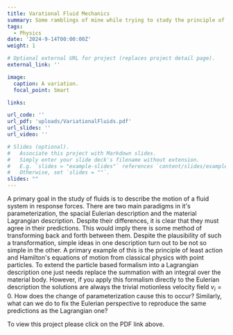 ```yaml
---
title: Varational Fluid Mechanics
summary: Some ramblings of mine while trying to study the principle of least action in terms of fluid mechanics.
tags:
  - Physics
date: '2024-9-14T00:00:00Z'
weight: 1

# Optional external URL for project (replaces project detail page).
external_link: ''

image:
  caption: A variation.
  focal_point: Smart

links:

url_code: ''
url_pdf: 'uploads/VariationalFluids.pdf'
url_slides: ''
url_video: ''

# Slides (optional).
#   Associate this project with Markdown slides.
#   Simply enter your slide deck's filename without extension.
#   E.g. `slides = "example-slides"` references `content/slides/example-slides.md`.
#   Otherwise, set `slides = ""`.
slides: ""
---
```


A primary goal in the study of fluids is to describe the motion of a fluid system in response forces. There are two main paradigms in it's parameterization, the spacial Eulerian description and the material Lagrangian description. Despite their differences, it is clear that they must agree in their predictions. This would imply there is some method of transforming back and forth between them. Despite the plausibility of such a transformation, simple ideas in one description turn out to be not so simple in the other. A primary example of this is the principle of least action and Hamilton's equations of motion from classical physics with point particles. To extend the particle based formalism into a Lagrangian description one just needs replace the summation with an integral over the material body. However, if you apply this formalism directly to the Eulerian description the solutions are always the trivial motionless velocity field $v_i = 0$. How does the change of parameterization cause this to occur? Similarly, what can we do to fix the Eulerian perspective to reproduce the same predictions as the Lagrangian one?

To view this project please click on the PDF link above. 
